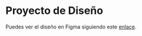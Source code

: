 
# Proyecto de Diseño
Puedes ver el diseño en Figma siguiendo este [enlace](https://www.figma.com/design/Out2uUHu23ChLiUHsvlQ6x/Figma-basics?node-id=1669-162202&t=W9OLIT2KELqHaC1m-1).


